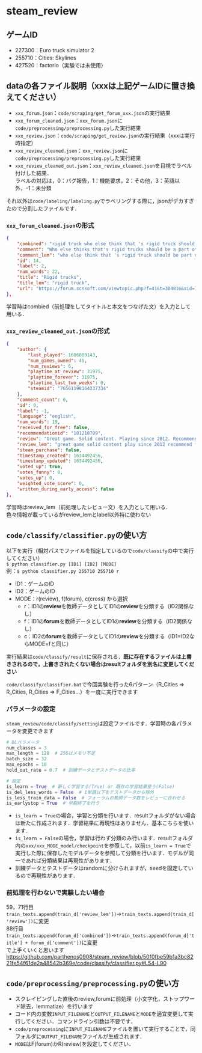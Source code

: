 # steam_review

## ゲームID
- 227300：Euro truck simulator 2
- 255710：Cities: Skylines
- 427520：factorio（実験では未使用）

## dataの各ファイル説明（xxxは上記ゲームIDに置き換えてください）
- `xxx_forum.json`：`code/scraping/get_forum_xxx.json`の実行結果
- `xxx_forum_cleaned.json`：`xxx_forum.json`に`code/preprocessing/preprocessing.py`した実行結果
- `xxx_review.json`：`code/scraping/get_review.json`の実行結果（xxxは実行時指定）
- `xxx_review_cleaned.json`：`xxx_review.json`に`code/preprocessing/preprocessing.py`した実行結果
- `xxx_review_cleaned_out.json`：`xxx_review_cleaned.json`を目視でラベル付けした結果．  
ラベルの対応は，0：バグ報告，1：機能要求，2：その他，3：英語以外，-1：未分類

それ以外は`code/labeling/labeling.py`でラベリングする際に，jsonがデカすぎたので分割したファイルです．

### `xxx_forum_cleaned.json`の形式
```json
{
    "combined": "rigid truck who else think that 's rigid truck should be part of ets at to think would be cool correct spelling",
    "comment": "Who else thinks that's rigid trucks should be a part of ets and ats to. I think would be cool.\n\nCorrected spelling",
    "comment_lem": "who else think that 's rigid truck should be part of ets at to think would be cool correct spelling",
    "id": 14,
    "label": 2,
    "num_words": 22,
    "title": "Rigid trucks",
    "title_lem": "rigid truck",
    "url": "https://forum.scssoft.com/viewtopic.php?f=41&t=304816&sid=756637e85960522bd70695712dbd8353"
},
```
学習時はcombied（前処理をしてタイトルと本文をつなげた文）を入力として用いる．

### `xxx_review_cleaned_out.json`の形式
```json
{
    "author": {
        "last_played": 1606089143,
        "num_games_owned": 45,
        "num_reviews": 6,
        "playtime_at_review": 31975,
        "playtime_forever": 31975,
        "playtime_last_two_weeks": 0,
        "steamid": "76561198164237334"
    },
    "comment_count": 0,
    "id": 0,
    "label": -1,
    "language": "english",
    "num_words": 19,
    "received_for_free": false,
    "recommendationid": "101210709",
    "review": "Great game. Solid content. Playing since 2012. Recommended for trucking enth，usiast, driving thousand kilometers at 80 kph.\nValue 10/10.",
    "review_lem": "great game solid content play since 2012 recommend for truck enthusiast drive thousand kilometer at 80 kph value 10/10",
    "steam_purchase": false,
    "timestamp_created": 1634492456,
    "timestamp_updated": 1634492456,
    "voted_up": true,
    "votes_funny": 0,
    "votes_up": 0,
    "weighted_vote_score": 0,
    "written_during_early_access": false
},
```
学習時はreview_lem（前処理したレビュー文）を入力として用いる．  
色々情報が載っているがreview_lemとlabel以外特に使わない

## `code/classify/classifier.py`の使い方
以下を実行（相対パスでファイルを指定しているので`code/classify`の中で実行してください）  
`$ python classifier.py [ID1] [ID2] [MODE]`  
例：`$ python classifier.py 255710 255710 r`
- ID1：ゲームのID
- ID2：ゲームのID
- MODE：r(review), f(forum), c(cross) から選択
    - r：ID1の**review**を教師データとしてID1の**review**を分類する（ID2関係なし）
    - f：ID1の**forum**を教師データとしてID1の**review**を分類する（ID2関係なし）
    - c：ID2の**forum**を教師データとしてID1の**review**を分類する（ID1=ID2ならMODE=fと同じ）

実行結果は`code/classify/result`に保存される．**既に存在するファイルは上書きされるので，上書きされたくない場合はresultフォルダを別名に変更してください**

`code/classify/classifier.bat`で今回実験を行った6パターン（R_Cities ⇒ R_Cities, R_Cities ⇒ F_Cities...）を一度に実行できます

### パラメータの設定
`steam_review/code/classify/setting`は設定ファイルです．学習時の各パラメータを変更できます
```python
# DLパラメータ
num_classes = 3
max_length = 128  # 256はメモリ不足
batch_size = 32
max_epochs = 10
hold_out_rate = 0.7  # 訓練データとテストデータの比率

# 設定
is_learn = True  # 新しく学習する(True) or 既存の学習結果使う(False)
is_del_less_words = False  # 1単語以下をテストデータから除外
is_less_train_data = False  # フォーラムの教師データ数をレビューに合わせる
is_earlystop = True  # 早期終了を行う
```
- `is_learn = True`の場合，学習と分類を行います．resultフォルダがない場合は新たに作成されます．学習結果に再現性はありません．基本こちらを使います．  
- `is_learn = False`の場合，学習は行わず分類のみ行います．resultフォルダ内の`xxx/xxx_MODE_model/checkpoint`を参照して，以前`is_learn = True`で実行した際に保存したモデルデータを参照して分類を行います．モデルが同一であれば分類結果は再現性があります．
- 訓練データとテストデータはrandomに分けられますが，seedを固定しているので再現性があります．

### 前処理を行わないで実験したい場合
59，71行目`train_texts.append(train_d['review_lem'])`→`train_texts.append(train_d['review'])`に変更  
88行目`train_texts.append(forum_d['combined'])`→`train_texts.append(forum_d['title'] + forum_d['comment'])`に変更  
で上手くいくと思います
https://github.com/parthenos0908/steam_review/blob/50f0fbe59b1a3bc8221fe54f61de2a48542b369e/code/classify/classifier.py#L54-L90


## `code/preprocessing/preprocessing.py`の使い方
- スクレイピングした直後のreview,forumに前処理（小文字化，ストップワード除去，lemmatize）を行います
- コード内の変数`INPUT_FILENAME`と`OUTPUT_FILENAME`と`MODE`を適宜変更して実行してください．コマンドライン引数は不要です．
- `code/preprocessing`に`INPUT_FILENAME`ファイルを置いて実行することで，同フォルダに`OUTPUT_FILENAME`ファイルが生成されます．
- `MODE`はF(forum)かR(review)を設定してください．
